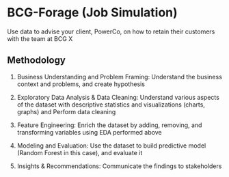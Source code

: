 # BCG-Forage (Job Simulation)

Use data to advise your client, PowerCo, on how to retain their customers with the team at BCG X

## Methodology

1. Business Understanding and Problem Framing: Understand the business context and problems, and create hypothesis

2. Exploratory Data Analysis & Data Cleaning: Understand various aspects of the dataset with descriptive statistics and visualizations (charts, graphs) and Perform data cleaning 

3. Feature Engineering: Enrich the dataset by adding, removing, and transforming variables using EDA performed above

4. Modeling and Evaluation: Use the dataset to build predictive model (Random Forest in this case), and evaluate it

5. Insights & Recommendations: Communicate the findings to stakeholders